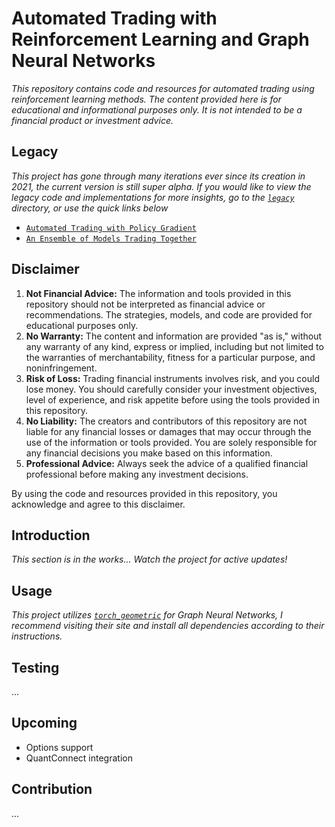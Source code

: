 # Automated Trading with Reinforcement Learning and Graph Neural Networks

*This repository contains code and resources for automated trading using reinforcement learning methods. The content provided here is for educational and informational purposes only. It is not intended to be a financial product or investment advice.*

## Legacy

*This project has gone through many iterations ever since its creation in 2021, the current version is still super alpha. If you would like to view the legacy code and implementations for more insights, go to the [`legacy`](legacy/README.MD) directory, or use the quick links below*

- [`Automated Trading with Policy Gradient`](legacy/policy_gradient/README.md)
- [`An Ensemble of Models Trading Together`](legacy/classical_ensemble/README.md)

## Disclaimer

1. **Not Financial Advice:** The information and tools provided in this repository should not be interpreted as financial advice or recommendations. The strategies, models, and code are provided for educational purposes only.
2. **No Warranty:** The content and information are provided "as is," without any warranty of any kind, express or implied, including but not limited to the warranties of merchantability, fitness for a particular purpose, and noninfringement.
3. **Risk of Loss:** Trading financial instruments involves risk, and you could lose money. You should carefully consider your investment objectives, level of experience, and risk appetite before using the tools provided in this repository.
4. **No Liability:** The creators and contributors of this repository are not liable for any financial losses or damages that may occur through the use of the information or tools provided. You are solely responsible for any financial decisions you make based on this information.
5. **Professional Advice:** Always seek the advice of a qualified financial professional before making any investment decisions.

By using the code and resources provided in this repository, you acknowledge and agree to this disclaimer.

## Introduction

*This section is in the works... Watch the project for active updates!*

## Usage

*This project utilizes [`torch_geometric`](https://pytorch-geometric.readthedocs.io/en/latest/install/installation.html) for Graph Neural Networks, I recommend visiting their site and install all dependencies according to their instructions.*

## Testing
...

## Upcoming

* Options support
* QuantConnect integration

## Contribution
...